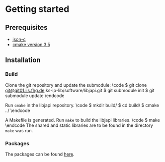 
# Getting started

## Prerequisites
- [json-c](https://github.com/json-c/json-c)
- [cmake version 3.5](https://cmake.org/)

## Installation

### Build
Clone the git repository and update the submodule:
\code
$ git clone git@git01.iis.fhg.de:ks-ip-lib/software/libjapi.git
$ git submodule init
$ git submodule update
\endcode

Run `cmake` in the libjapi repository.
\code
$ mkdir build/
$ cd build/
$ cmake ../
\endcode

A Makefile is generated. Run `make` to build the libjapi libraries.
\code
$ make
\endcode
The shared and static libraries are to be found in the directory `make` was run.

### Packages
The packages can be found <a href="../../repo/index.html">here</a>.
